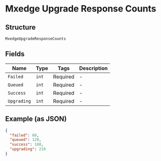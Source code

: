 
# Mxedge Upgrade Response Counts

## Structure

`MxedgeUpgradeResponseCounts`

## Fields

| Name | Type | Tags | Description |
|  --- | --- | --- | --- |
| `Failed` | `int` | Required | - |
| `Queued` | `int` | Required | - |
| `Success` | `int` | Required | - |
| `Upgrading` | `int` | Required | - |

## Example (as JSON)

```json
{
  "failed": 68,
  "queued": 120,
  "success": 188,
  "upgrading": 210
}
```

